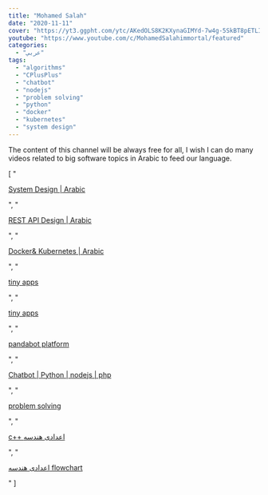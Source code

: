 ```yaml
---
title: "Mohamed Salah"
date: "2020-11-11"
cover: "https://yt3.ggpht.com/ytc/AKedOLS8K2KXynaGIMYd-7w4g-5SkBT8pETLIZK-Om00nA=s88-c-k-c0x00ffffff-no-rj"
youtube: "https://www.youtube.com/c/MohamedSalahimmortal/featured"
categories:
  - "عربي"
tags:
  - "algorithms"
  - "CPlusPlus"
  - "chatbot"
  - "nodejs"
  - "problem solving"
  - "python"
  - "docker"
  - "kubernetes"
  - "system design"
---
```


The content of this channel will be always free for all, I wish I can do many videos related to big software topics in Arabic to feed our language.


[
    "<p><a href='https://www.youtube.com/watch?v=5zkQ7JlAYIU&list=PLIP6NLutFvfwibRxTWK2cRkoUdZc0qJvv'>System Design | Arabic</a></p>",
    "<p><a href='https://www.youtube.com/watch?v=mUQY70zGvhQ&list=PLIP6NLutFvfwRh58WITCUJpCB8hTHh3AH'>REST API Design | Arabic</a></p>",
    "<p><a href='https://www.youtube.com/watch?v=LS3UUEg2r-Y&list=PLIP6NLutFvfyhMI16ITeDLrX6DsC2Jw7j'>Docker& Kubernetes | Arabic</a></p>",
    "<p><a href='https://www.youtube.com/watch?v=S8k6mo0GR_s&list=PLIP6NLutFvfy1REoSS3Ac8J2nPaE63kVe'>tiny apps</a></p>",
    "<p><a href='https://www.youtube.com/watch?v=qtmnh5DLaAQ&list=PLIP6NLutFvfyejrSVJMJogpvIzK2-UjJB'>tiny apps</a></p>",
    "<p><a href='https://www.youtube.com/watch?v=OmzxnV3hThA&list=PLIP6NLutFvfx7GbfBRb0bihwYIQimDd-s'>pandabot platform</a></p>",
    "<p><a href='https://www.youtube.com/watch?v=zyHaaGtX5rA&list=PLIP6NLutFvfyINf63Fmw4EL3ImSsPwYY7'>Chatbot | Python | nodejs | php</a></p>",
    "<p><a href='https://www.youtube.com/watch?v=xPkhZZCQyHw&list=PLIP6NLutFvfzqreKOUhsouqA9YalyiyO5'>problem solving</a></p>",
    "<p><a href='https://www.youtube.com/watch?v=jUhIwo7wNlU&list=PLIP6NLutFvfz_bDFSDz-aCFT260ZL55O3'>c++ اعدادى هندسه</a></p>",
    "<p><a href='https://www.youtube.com/watch?v=HWev2bFUDhE&list=PLIP6NLutFvfz7n9MnjfbvwShhNSjKQGoI'>اعدادى هندسه flowchart</a></p>"
]